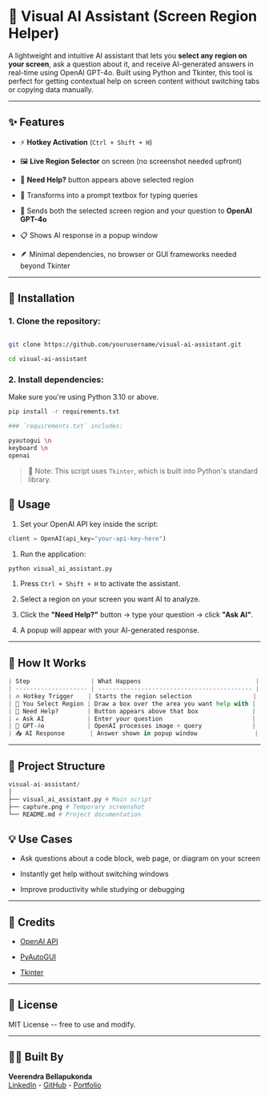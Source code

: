 # 🧠 Visual AI Assistant (Screen Region Helper)

A lightweight and intuitive AI assistant that lets you **select any region on your screen**, ask a question about it, and receive AI-generated answers in real-time using OpenAI GPT-4o. Built using Python and Tkinter, this tool is perfect for getting contextual help on screen content without switching tabs or copying data manually.

---

## ✨ Features

- ⚡ **Hotkey Activation** (`Ctrl + Shift + H`)

- 🖼️ **Live Region Selector** on screen (no screenshot needed upfront)

- 💬 **Need Help?** button appears above selected region

- 📝 Transforms into a prompt textbox for typing queries

- 🤖 Sends both the selected screen region and your question to **OpenAI GPT-4o**

- 📋 Shows AI response in a popup window

- 🪶 Minimal dependencies, no browser or GUI frameworks needed beyond Tkinter

---

## 🔧 Installation

### 1. Clone the repository:

```bash

git clone https://github.com/yourusername/visual-ai-assistant.git

cd visual-ai-assistant
```

### 2\. Install dependencies:

Make sure you're using Python 3.10 or above.

```bash
pip install -r requirements.txt

### `requirements.txt` includes:

pyautogui \n
keyboard \n
openai
```

> 📌 Note: This script uses `Tkinter`, which is built into Python's standard library.

## 🚀 Usage

1.  Set your OpenAI API key inside the script:

```python
client = OpenAI(api_key="your-api-key-here")
```

1.  Run the application:

```bash
python visual_ai_assistant.py
```

1.  Press `Ctrl + Shift + H` to activate the assistant.

2.  Select a region on your screen you want AI to analyze.

3.  Click the **"Need Help?"** button → type your question → click **"Ask AI"**.

4.  A popup will appear with your AI-generated response.

---

## 📸 How It Works

```python
| Step                 | What Happens                                |
| -------------------- | ------------------------------------------- |
| 🔥 Hotkey Trigger    | Starts the region selection                 |
| 📐 You Select Region | Draw a box over the area you want help with |
| 💬 Need Help?        | Button appears above that box               |
| ✍️ Ask AI            | Enter your question                         |
| 🧠 GPT-4o            | OpenAI processes image + query              |
| 📥 AI Response       | Answer shown in popup window                |
```

---

## 📂 Project Structure

```python
visual-ai-assistant/
│
├── visual_ai_assistant.py # Main script
├── capture.png # Temporary screenshot
└── README.md # Project documentation
```

## 💡 Use Cases

- Ask questions about a code block, web page, or diagram on your screen

- Instantly get help without switching windows

- Improve productivity while studying or debugging

---

## 🙏 Credits

- [OpenAI API](https://platform.openai.com)

- [PyAutoGUI](https://pyautogui.readthedocs.io/)

- [Tkinter](https://docs.python.org/3/library/tkinter.html)

---

## 📜 License

MIT License -- free to use and modify.

---

## 👨‍💻 Built By

**Veerendra Bellapukonda**\
[LinkedIn](https://www.linkedin.com/in/veerendra-bellapukonda-3a1245235/) - [GitHub](github.com/bellapukondaveerendra) - [Portfolio](https://bellapukondaveerendra.github.io/my-portfolio/)
